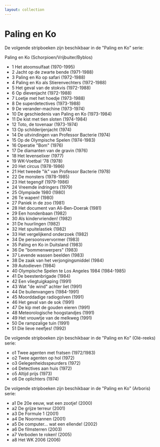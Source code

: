 ```yaml
---
layout: collection
---
```


# Paling en Ko

De volgende stripboeken zijn beschikbaar in de "Paling en Ko" serie:

 Paling en Ko (Schorpioen/Vrijbuiter/Byblos)

- 1 Het atoomsulfaat (1970-1995)
- 2 Jacht op de zwarte bende (1971-1988)
- 3 Paling en Ko op safari (1972-1988)
- 4 Paling en Ko als Stierenvechters (1972-1988)
- 5 Het geval van de stokvis (1972-1988)
- 6 Op dievenjacht (1972-1988)
- 7 Loetje met het hoedje (1973-1988)
- 8 De superdetectives (1973-1988)
- 9 De verander-machine (1973-1974)
- 10 De geschiedenis van Paling en Ko (1973-1984)
- 11 De kist met tien sloten (1974-1984)
- 12 Toto, de tovenaar (1973-1974)
- 13 Op schilderijenjacht (1974)
- 14 De uitvindingen van Professor Bacterie (1974)
- 15 Op de Olympische Spelen (1974-1983)
- 16 Operatie "Bom" (1976)
- 17 De diamanten van de gravin (1976)
- 18 Het levenselixer (1977)
- 19 WK-Voetbal '78 (1978)
- 20 Het circus (1978-1986)
- 21 Het tweede "ik" van Professor Bacterie (1978)
- 22 De monsters (1978-1985)
- 23 Het tegengif (1979-1986)
- 24 Vreemde indringers (1979)
- 25 Olympiade 1980 (1980)
- 26 Te wapen! (1980)
- 27 Paniek in de zoo (1981)
- 28 Het document van Ali-Ben-Doerak (1981)
- 29 Een hondenbaan (1982)
- 30 Als kindervrienden! (1982)
- 31 De huurlingen (1982)
- 32 Het spuitelastiek (1982)
- 33 Het vergelijkend onderzoek (1982)
- 34 De persoonsvervormer (1983)
- 35 Paling en Ko in Duitsland (1983)
- 36 De "bommenwerpers" (1983)
- 37 Levende wassen beelden (1983)
- 38 De zaak van het verjongingsmiddel (1984)
- 39 Autodieven (1984)
- 40 Olympische Spelen te Los Angeles 1984 (1984-1985)
- 41 De beestenbrigade (1984)
- 42 Een vliegtuigkaping (1991)
- 43 Wat "de wind" achter liet (1991)
- 44 De builenvangers (1984-1991)
- 45 Moorddadige radiogolven (1991)
- 46 Het geval van de sok (1991)
- 47 De kip met de gouden eieren (1991)
- 48 Meteorologische hoogstandjes (1991)
- 49 Het vrouwtje van de melkweg (1991)
- 50 De rampzalige tuin (1991)
- 51 Die lieve neefjes! (1992)

De volgende stripboeken zijn beschikbaar in de "Paling en Ko" (Olé-reeks) serie:

- o1 Twee agenten met fratsen (1972/1983)
- o2 Twee agenten op hol (1972)
- o3 Gelegenheidsspeurders (1972)
- o4 Detectives aan huis (1972)
- o5 Altijd prijs (1973)
- o6 De oplichters (1974)

De volgende stripboeken zijn beschikbaar in de "Paling en Ko" (Arboris) serie:

- a1 De 20e eeuw, wat een zootje! (2000)
- a2 De grijze terreur (2001)
- a3 De Formule 1 (2001)
- a4 De Noormannen (2001)
- a5 De computer... wat een ellende! (2002)
- a6 De filmsterren (2003)
- a7 Verboden te roken! (2005)
- a8 Het WK 2006 (2006)
